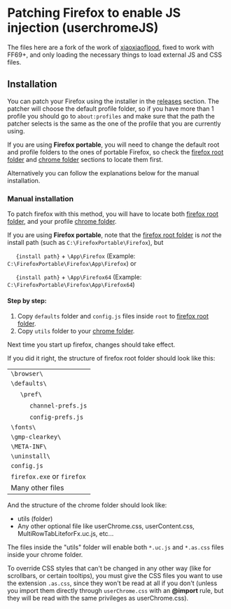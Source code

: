 <h1>Patching Firefox to enable JS injection (userchromeJS)</h1>
<p>The files here are a fork of the work of <a href="https://github.com/xiaoxiaoflood/firefox-scripts">xiaoxiaoflood</a>, fixed to work with FF69+, and only loading the necessary things to load external JS and CSS files.</p>

<h2>Installation</h2>
<p>You can patch your Firefox using the installer in the <a href="https://github.com/Izheil/Quantum-Nox-Firefox-Dark-Full-Theme/releases">releases</a> section. The patcher will choose the default profile folder, so if you have more than 1 profile you should go to <code>about:profiles</code> and make sure that the path the patcher selects is the same as the one of the profile that you are currently using.</p>

If you are using <b>Firefox portable</b>, you will need to change the default root and profile folders to the ones of portable Firefox, so check the <a href="https://github.com/Izheil/Quantum-Nox-Firefox-Dark-Full-Theme/wiki/Chrome-and-Root-folders#firefox-root-folder">firefox root folder</a> and <a href="https://github.com/Izheil/Quantum-Nox-Firefox-Dark-Full-Theme/wiki/Chrome-and-Root-folders#the-chrome-folder">chrome folder</a> sections to locate them first.</b>

<p>Alternatively you can follow the explanations below for the manual installation.</p>

<h3>Manual installation</h3>
<p>To patch firefox with this method, you will have to locate both <a href="https://github.com/Izheil/Quantum-Nox-Firefox-Dark-Full-Theme/wiki/Chrome-and-Root-folders#firefox-root-folder">firefox root folder</a>, and your profile <a href="https://github.com/Izheil/Quantum-Nox-Firefox-Dark-Full-Theme/wiki/Chrome-and-Root-folders#the-chrome-folder">chrome folder</a>.</p>

If you are using <b>Firefox portable</b>, note that the <a href="https://github.com/Izheil/Quantum-Nox-Firefox-Dark-Full-Theme/wiki/Chrome-and-Root-folders#firefox-portable-1">firefox root folder</a> is *not* the install path (such as `C:\FirefoxPortable\Firefox`), but 

&nbsp;&nbsp;&nbsp;&nbsp;&nbsp;`{install path}` + `\App\Firefox` (Example: `C:\FirefoxPortable\Firefox\App\Firefox`) or

&nbsp;&nbsp;&nbsp;&nbsp;&nbsp;`{install path}` + `\App\Firefox64` (Example: `C:\FirefoxPortable\Firefox\App\Firefox64`)


<h4>Step by step:</h4>
<ol>
  <li>Copy <code>defaults</code> folder and <code>config.js</code> files inside <code>root</code> to <a href="https://github.com/Izheil/Quantum-Nox-Firefox-Dark-Full-Theme/wiki/Chrome-and-Root-folders#firefox-root-folder">firefox root folder</a>.</li>
  <li>Copy <code>utils</code> folder to your <a href="https://github.com/Izheil/Quantum-Nox-Firefox-Dark-Full-Theme/wiki/Chrome-and-Root-folders#the-chrome-folder">chrome folder</a>.</li>
</ol>

<p>Next time you start up firefox, changes should take effect.</p>

<p>If you did it right, the structure of firefox root folder should look like this:</p>

<table>
  <tr>
    <td><code>\browser\</code></td>
  </tr>
  <tr>
    <td><code>\defaults\</code></td>
  </tr>
  <tr>
    <td>&nbsp;&nbsp;&nbsp;&nbsp;&nbsp;<code>\pref\</code></td>
  </tr>
  <tr>
    <td>&nbsp;&nbsp;&nbsp;&nbsp;&nbsp;&nbsp;&nbsp;&nbsp;&nbsp;&nbsp;<code>channel-prefs.js</code></td>
  </tr>
  <tr>
    <td>&nbsp;&nbsp;&nbsp;&nbsp;&nbsp;&nbsp;&nbsp;&nbsp;&nbsp;&nbsp;<code>config-prefs.js</code></td>
  </tr>
  <tr>
    <td><code>\fonts\</code></td>
  </tr>
  <tr>
    <td><code>\gmp-clearkey\</code></td>
  </tr>
  <tr>
    <td><code>\META-INF\</code></td>
  </tr>
  <tr>
    <td><code>\uninstall\</code></td>
  </tr>
  <tr>
    <td><code>config.js</code></td>
  </tr>
  <tr>
    <td><code>firefox.exe</code> or <code>firefox</code></td>
  </tr>
  <tr>
    <td>Many other files</td>
  </tr>
</table>

<p>And the structure of the chrome folder should look like:</p>
<ul>
  <li>utils (folder)</li>
  <li>Any other optional file like userChrome.css, userContent.css, MultiRowTabLiteforFx.uc.js, etc...</li>
</ul>

<p>The files inside the "utils" folder will enable both <code>*.uc.js</code> and <code>*.as.css</code> files inside your chrome folder.</p>
<p>To override CSS styles that can't be changed in any other way (like for scrollbars, or certain tooltips), you must give the CSS files you want to use the extension <code>.as.css</code>, since they won't be read at all if you don't (unless you import them directly through <code>userChrome.css</code> with an <b>@import</b> rule, but they will be read with the same privileges as userChrome.css).</p>
